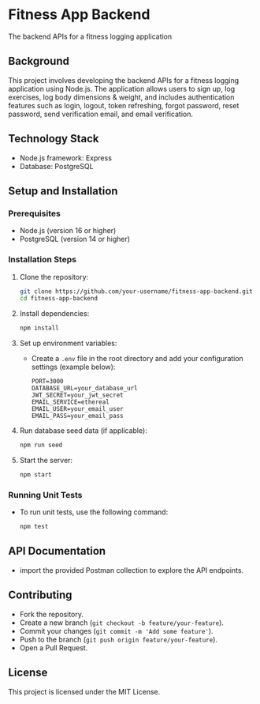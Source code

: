 # Fitness App Backend

The backend APIs for a fitness logging application

## Background

This project involves developing the backend APIs for a fitness logging application using Node.js. The application allows users to sign up, log exercises, log body dimensions & weight, and includes authentication features such as login, logout, token refreshing, forgot password, reset password, send verification email, and email verification.

## Technology Stack
- Node.js framework: Express
- Database: PostgreSQL

## Setup and Installation

### Prerequisites
- Node.js (version 16 or higher)
- PostgreSQL (version 14 or higher)

### Installation Steps
1. Clone the repository:
    ```sh
    git clone https://github.com/your-username/fitness-app-backend.git
    cd fitness-app-backend
    ```

2. Install dependencies:
    ```sh
    npm install
    ```

3. Set up environment variables:
    - Create a `.env` file in the root directory and add your configuration settings (example below):
      ```
      PORT=3000
      DATABASE_URL=your_database_url
      JWT_SECRET=your_jwt_secret
      EMAIL_SERVICE=ethereal
      EMAIL_USER=your_email_user
      EMAIL_PASS=your_email_pass
      ```

4. Run database seed data (if applicable):
    ```sh
    npm run seed
    ```

5. Start the server:
    ```sh
    npm start
    ```

### Running Unit Tests
- To run unit tests, use the following command:
    ```sh
    npm test
    ```

## API Documentation
- import the provided Postman collection to explore the API endpoints.

## Contributing
- Fork the repository.
- Create a new branch (`git checkout -b feature/your-feature`).
- Commit your changes (`git commit -m 'Add some feature'`).
- Push to the branch (`git push origin feature/your-feature`).
- Open a Pull Request.

## License
This project is licensed under the MIT License.

